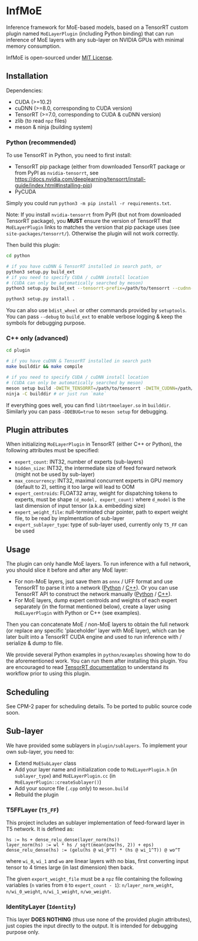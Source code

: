 # InfMoE

Inference framework for MoE-based models, based on a TensorRT custom plugin
named `MoELayerPlugin` (including Python binding) that can run inference of MoE layers with any sub-layer on NVIDIA GPUs with minimal memory consumption.

InfMoE is open-sourced under [MIT License](LICENSE).

## Installation

Dependencies:

* CUDA (>=10.2)
* cuDNN (>=8.0, corresponding to CUDA version)
* TensorRT (>=7.0, corresponding to CUDA & cuDNN version)
* zlib (to read `npz` files)
* meson & ninja (building system)

### Python (recommended)

To use TensorRT in Python, you need to first install:

* TensorRT pip package (either from downloaded TensorRT package or from PyPI as `nvidia-tensorrt`, see <https://docs.nvidia.com/deeplearning/tensorrt/install-guide/index.html#installing-pip>)
* PyCUDA

Simply you could run `python3 -m pip install -r requirements.txt`.

Note: If you install `nvidia-tensorrt` from PyPI (but not from downloaded TensorRT package), you **MUST** ensure the version of TensorRT that `MoELayerPlugin` links to matches the version that pip package uses (see `site-packages/tensorrt/`). Otherwise the plugin will not work correctly.

Then build this plugin:

```bash
cd python

# if you have cuDNN & TensorRT installed in search path, or
python3 setup.py build_ext
# if you need to specify CUDA / cuDNN install location
# (CUDA can only be automatically searched by meson)
python3 setup.py build_ext --tensorrt-prefix=/path/to/tensorrt --cudnn-prefix=/path/to/cudnn

python3 setup.py install .
```

You can also use `bdist_wheel` or other commands provided by `setuptools`. You can pass `--debug` to `build_ext` to enable verbose logging & keep the symbols for debugging purpose.

### C++ only (advanced)

```bash
cd plugin

# if you have cuDNN & TensorRT installed in search path
make builddir && make compile

# if you need to specify CUDA / cuDNN install location
# (CUDA can only be automatically searched by meson)
meson setup build -DWITH_TENSORRT=/path/to/tensorrt -DWITH_CUDNN=/path/to/cudnn
ninja -C builddir # or just run `make`
```

If everything goes well, you can find `libtrtmoelayer.so` in `builddir`. Similarly you can pass `-DDEBUG=true` to `meson setup` for debugging.

## Plugin attributes

When initializing `MoELayerPlugin` in TensorRT (either C++ or Python), the following attributes must be specified:

* `expert_count`: INT32, number of experts (sub-layers)
* `hidden_size`: INT32, the intermediate size of feed forward network (might not be used by sub-layer)
* `max_concurrency`: INT32, maximal concurrent experts in GPU memory (default to 2), setting it too large will lead to OOM
* `expert_centroids`: FLOAT32 array, weight for dispatching tokens to experts, must be shape `(d_model, expert_count)` where `d_model` is the last dimension of input tensor (a.k.a. embedding size)
* `expert_weight_file`: null-terminated char pointer, path to expert weight file, to be read by implmentation of sub-layer
* `expert_sublayer_type`: type of sub-layer used, currently only `T5_FF` can be used

## Usage

The plugin can only handle MoE layers. To run inference with a full network, you should slice it before and after any MoE layer:

* For non-MoE layers, jsut save them as `onnx` / UFF format and use TensorRT to parse it into a network ([Python](https://docs.nvidia.com/deeplearning/tensorrt/developer-guide/index.html#import_onnx_python) / [C++](https://docs.nvidia.com/deeplearning/tensorrt/developer-guide/index.html#import_onnx_c)). Or you can use TensorRT API to construct the network manually ([Python](https://docs.nvidia.com/deeplearning/tensorrt/developer-guide/index.html#network_python) / [C++](https://docs.nvidia.com/deeplearning/tensorrt/developer-guide/index.html#create_network_c)).
* For MoE layers, dump expert centroids and weights of each expert separately (in the format mentioned below), create a layer using `MoELayerPlugin` with Python or C++ (see examples).

Then you can concatenate MoE / non-MoE layers to obtain the full network (or replace any specific 'placeholder' layer with MoE layer), which can be later built into a TensorRT CUDA engine and used to run inference with / serialize & dump to file.

We provide several Python examples in `python/examples` showing how to do the aforementioned work. You can run them after installing this plugin. You are encouraged to read [TensorRT documentation](https://docs.nvidia.com/deeplearning/tensorrt/developer-guide/index.html) to understand its workflow prior to using this plugin.

## Scheduling

See CPM-2 paper for scheduling details. To be ported to public source code soon.

## Sub-layer

We have provided some sublayers in `plugin/sublayers`. To implement your own sub-layer, you need to:

* Extend `MoESubLayer` class
* Add your layer name and initialization code to `MoELayerPlugin.h` (in `sublayer_type`) and `MoELayerPlugin.cc` (in `MoELayerPlugin::createSublayer()`)
* Add your source file (`.cpp` only) to `meson.build`
* Rebuild the plugin

### T5FFLayer (`T5_FF`)

This project includes an sublayer implementation of feed-forward layer in T5 network. It is defined as:

```text
hs := hs + dense_relu_dense(layer_norm(hs))
layer_norm(hs) := wl * hs / sqrt(mean(pow(hs, 2)) + eps)
dense_relu_dense(hs) := (gelu(hs @ wi_0^T) * (hs @ wi_1^T)) @ wo^T
```

where `wi_0`, `wi_1` and `wo` are linear layers with no bias, first converting input tensor to 4 times large (in last dimension) then back.

The given `export_weight_file` must be a `npz` file containing the following variables (`n` varies from `0` to `expert_count - 1`): `n/layer_norm_weight`, `n/wi_0_weight`, `n/wi_1_weight`, `n/wo_weight`.

### IdentityLayer (`Identity`)

This layer **DOES NOTHING** (thus use none of the provided plugin attributes), just copies the input directly to the output. It is intended for debugging purpose only.
